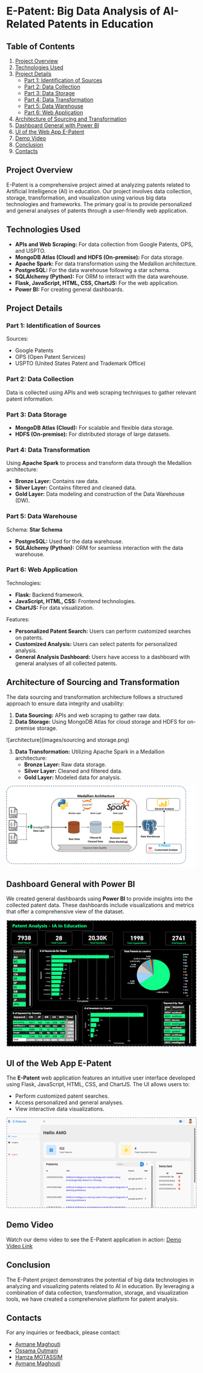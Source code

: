 # E-Patent: Big Data Analysis of AI-Related Patents in Education

## Table of Contents

1. [Project Overview](#project-overview)
2. [Technologies Used](#technologies-used)
3. [Project Details](#project-details)
    - [Part 1: Identification of Sources](#part-1-identification-of-sources)
    - [Part 2: Data Collection](#part-2-data-collection)
    - [Part 3: Data Storage](#part-3-data-storage)
    - [Part 4: Data Transformation](#part-4-data-transformation)
    - [Part 5: Data Warehouse](#part-5-data-warehouse)
    - [Part 6: Web Application](#part-6-web-application)
4. [Architecture of Sourcing and Transformation](#architecture-of-sourcing-and-transformation)
5. [Dashboard General with Power BI](#dashboard-general-with-power-bi)
6. [UI of the Web App E-Patent](#ui-of-the-web-app-e-patent)
7. [Demo Video](#demo-video)
8. [Conclusion](#conclusion)
9. [Contacts](#contacts)

## Project Overview

E-Patent is a comprehensive project aimed at analyzing patents related to Artificial Intelligence (AI) in education. Our project involves data collection, storage, transformation, and visualization using various big data technologies and frameworks. The primary goal is to provide personalized and general analyses of patents through a user-friendly web application.

## Technologies Used

- **APIs and Web Scraping:** For data collection from Google Patents, OPS, and USPTO.
- **MongoDB Atlas (Cloud) and HDFS (On-premise):** For data storage.
- **Apache Spark:** For data transformation using the Medallion architecture.
- **PostgreSQL:** For the data warehouse following a star schema.
- **SQLAlchemy (Python):** For ORM to interact with the data warehouse.
- **Flask, JavaScript, HTML, CSS, ChartJS:** For the web application.
- **Power BI:** For creating general dashboards.

## Project Details

### Part 1: Identification of Sources

Sources:
- Google Patents
- OPS (Open Patent Services)
- USPTO (United States Patent and Trademark Office)

### Part 2: Data Collection

Data is collected using APIs and web scraping techniques to gather relevant patent information.

### Part 3: Data Storage

- **MongoDB Atlas (Cloud):** For scalable and flexible data storage.
- **HDFS (On-premise):** For distributed storage of large datasets.

### Part 4: Data Transformation

Using **Apache Spark** to process and transform data through the Medallion architecture:
- **Bronze Layer:** Contains raw data.
- **Silver Layer:** Contains filtered and cleaned data.
- **Gold Layer:** Data modeling and construction of the Data Warehouse (DW).

### Part 5: Data Warehouse

Schema: **Star Schema**

- **PostgreSQL:** Used for the data warehouse.
- **SQLAlchemy (Python):** ORM for seamless interaction with the data warehouse.

### Part 6: Web Application

Technologies:
- **Flask:** Backend framework.
- **JavaScript, HTML, CSS:** Frontend technologies.
- **ChartJS:** For data visualization.

Features:
- **Personalized Patent Search:** Users can perform customized searches on patents.
- **Customized Analysis:** Users can select patents for personalized analysis.
- **General Analysis Dashboard:** Users have access to a dashboard with general analyses of all collected patents.

## Architecture of Sourcing and Transformation

The data sourcing and transformation architecture follows a structured approach to ensure data integrity and usability:

1. **Data Sourcing:** APIs and web scraping to gather raw data.
2. **Data Storage:** Using MongoDB Atlas for cloud storage and HDFS for on-premise storage.

![architecture](images/sourcing and storage.png)


3. **Data Transformation:** Utilizing Apache Spark in a Medallion architecture:
    - **Bronze Layer:** Raw data storage.
    - **Silver Layer:** Cleaned and filtered data.
    - **Gold Layer:** Modeled data for analysis.

![architecture](images/transformation.png)


## Dashboard General with Power BI

We created general dashboards using **Power BI** to provide insights into the collected patent data. These dashboards include visualizations and metrics that offer a comprehensive view of the dataset.

![architecture](images/viz_general.png)


## UI of the Web App E-Patent

The **E-Patent** web application features an intuitive user interface developed using Flask, JavaScript, HTML, CSS, and ChartJS. The UI allows users to:
- Perform customized patent searches.
- Access personalized and general analyses.
- View interactive data visualizations.

![architecture](images/UI.png)


## Demo Video

Watch our demo video to see the E-Patent application in action:
[Demo Video Link](https://youtu.be/leHGDz7AAik?si=qmpUXwlMb9L9KnAw)

## Conclusion

The E-Patent project demonstrates the potential of big data technologies in analyzing and visualizing patents related to AI in education. By leveraging a combination of data collection, transformation, storage, and visualization tools, we have created a comprehensive platform for patent analysis.

## Contacts

For any inquiries or feedback, please contact:
- <a href="https://www.linkedin.com/in/aymane-maghouti/" target="_blank">Aymane Maghouti</a><br>
- <a href="https://www.linkedin.com/in/ossama-outmani/" target="_blank">Ossama Outmani</a><br>
- <a href="https://www.linkedin.com/in/hamza-motassim-a56801219/" target="_blank">Hamza MOTASSIM</a><br>
- <a href="https://www.linkedin.com/in/abdelghafor-elgharbaoui-16a276202/" target="_blank">Aymane Maghouti</a><br>
